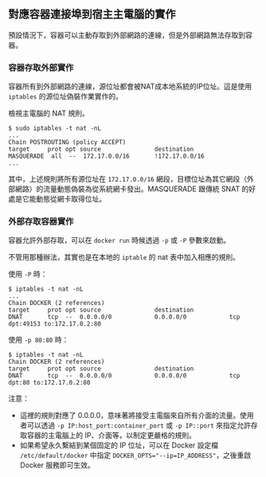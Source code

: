## 對應容器連接埠到宿主主電腦的實作

 預設情況下，容器可以主動存取到外部網路的連線，但是外部網路無法存取到容器。
### 容器存取外部實作
容器所有到外部網路的連線，源位址都會被NAT成本地系統的IP位址。這是使用 `iptables` 的源位址偽裝作業實作的。

 檢視主電腦的 NAT 規則。
```
$ sudo iptables -t nat -nL
...
Chain POSTROUTING (policy ACCEPT)
target     prot opt source               destination
MASQUERADE  all  --  172.17.0.0/16       !172.17.0.0/16
...
```
其中，上述規則將所有源位址在 `172.17.0.0/16` 網段，目標位址為其它網段（外部網路）的流量動態偽裝為從系統網卡發出。MASQUERADE 跟傳統 SNAT 的好處是它能動態從網卡取得位址。

### 外部存取容器實作

容器允許外部存取，可以在 `docker run` 時候透過 `-p` 或 `-P` 參數來啟動。

不管用那種辦法，其實也是在本地的 `iptable` 的 nat 表中加入相應的規則。

使用 `-P` 時：
```
$ iptables -t nat -nL
...
Chain DOCKER (2 references)
target     prot opt source               destination
DNAT       tcp  --  0.0.0.0/0            0.0.0.0/0            tcp dpt:49153 to:172.17.0.2:80
```

使用 `-p 80:80` 時：
```
$ iptables -t nat -nL
Chain DOCKER (2 references)
target     prot opt source               destination
DNAT       tcp  --  0.0.0.0/0            0.0.0.0/0            tcp dpt:80 to:172.17.0.2:80
```
注意：
* 這裡的規則對應了 0.0.0.0，意味著將接受主電腦來自所有介面的流量。使用者可以透過 `-p IP:host_port:container_port` 或 `-p
IP::port` 來指定允許存取容器的主電腦上的 IP、介面等，以制定更嚴格的規則。
* 如果希望永久繫結到某個固定的 IP 位址，可以在 Docker 設定檔 `/etc/default/docker` 中指定 `DOCKER_OPTS="--ip=IP_ADDRESS"`，之後重啟 Docker 服務即可生效。
